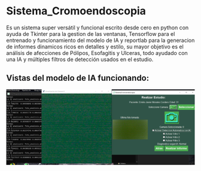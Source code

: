 # Sistema_Cromoendoscopia
Es un sistema super versátil y funcional escrito desde cero en python con ayuda de Tkinter para la gestion de las ventanas, Tensorflow para el entrenado y funcionamiento del modelo de IA y reportlab para la generacion de informes dinamicos ricos en detalles y estilo, su mayor objetivo es el análisis de afecciones de Pólipos, Esofagitis y Ulceras, todo ayudado con una IA y múltiples filtros de detección usados en el estudio.
## Vistas del modelo de IA funcionando:
![Ejemplo de Imagen](imagenes_vista_previa/17.jpg)
